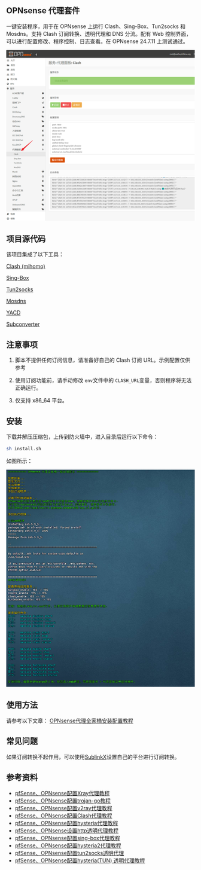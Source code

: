 ## OPNsense 代理套件
一键安装程序，用于在 OPNsense 上运行 Clash、Sing-Box、Tun2socks 和 Mosdns。支持 Clash 订阅转换、透明代理和 DNS 分流。配有 Web 控制界面，可以进行配置修改、程序控制、日志查看。在 OPNsense 24.7.11 上测试通过。

![](images/01.png)

## 项目源代码
该项目集成了以下工具：

[Clash (mihomo)](https://github.com/MetaCubeX/mihomo/releases) 

[Sing-Box](https://github.com/SagerNet/sing-box) 

[Tun2socks](https://github.com/xjasonlyu/tun2socks) 

[Mosdns](https://github.com/IrineSistiana/mosdns) 

[YACD](https://github.com/haishanh/yacd) 

[Subconverter](https://github.com/tindy2013/subconverter)


## 注意事项
1. 脚本不提供任何订阅信息，请准备好自己的 Clash 订阅 URL。示例配置仅供参考

2. 使用订阅功能前，请手动修改 `env`文件中的 `CLASH_URL`变量，否则程序将无法正确运行。

3. 仅支持 x86_64 平台。

## 安装
下载并解压压缩包，上传到防火墙中，进入目录后运行以下命令：

```bash
sh install.sh
```

如图所示：

![](images/02.png)

## 使用方法
请参考以下文章：
[OPNsense代理全家桶安装配置教程](https://pfchina.org/?p=14148)

## 常见问题
如果订阅转换不起作用，可以使用[SublinkX](https://github.com/gooaclok819/sublinkX)设置自己的平台进行订阅转换。

## 参考资料
- [pfSense、OPNsense配置Xray代理教程](https://pfchina.org/?p=13013)  
- [pfSense、OPNsense配置trojan-go教程](https://pfchina.org/?p=9885)  
- [pfSense、OPNsense配置v2ray代理教程](https://pfchina.org/?p=4032)  
- [pfSense、OPNsense配置Clash代理教程](https://pfchina.org/?p=10526)  
- [pfSense、OPNsense配置hysteria代理教程](https://pfchina.org/?p=9524)  
- [pfSense、OPNsense设置http透明代理教程](https://pfchina.org/?p=13572)  
- [pfSense、OPNsense配置sing-box代理教程](https://pfchina.org/?p=12933)  
- [pfSense、OPNsense配置hysteria2代理教程](https://pfchina.org/?p=13065)  
- [pfSense、OPNsense配置tun2socks透明代理](https://pfchina.org/?p=13437)  
- [pfSense、OPNsense配置hysteria(TUN) 透明代理教程](https://pfchina.org/?p=13480)
